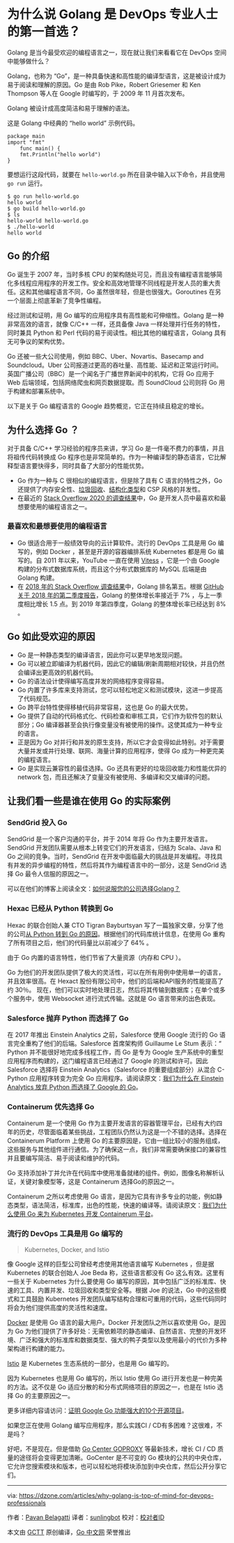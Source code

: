 # 为什么说 Golang 是 DevOps 专业人士的第一首选？
Golang 是当今最受欢迎的编程语言之一，现在就让我们来看看它在 DevOps 空间中能够做什么？

Golang，也称为 “Go”，是一种具备快速和高性能的编译型语言，这是被设计成为易于阅读和理解的原因。Go 是由 Rob Pike，Robert Griesemer 和 Ken Thompson 等人在 Google 时编写的，于 2009 年 11 月首次发布。

Golang 被设计成高度简洁和易于理解的语法。

这是 Golang 中经典的 “hello world” 示例代码。
```Golang
package main
import "fmt"
    func main() {
    fmt.Println("hello world")
}
```
要想运行这段代码，就要在 `hello-world.go` 所在目录中输入以下命令，并且使用 `go run` 运行。
```shell
$ go run hello-world.go
hello world
$ go build hello-world.go
$ ls
hello-world hello-world.go
$ ./hello-world
hello world
```

## Go 的介绍
Go 诞生于 2007 年，当时多核 CPU 的架构随处可见，而且没有编程语言能够简化多线程应用程序的开发工作。安全和高效地管理不同线程是开发人员的重大责任。这和其他编程语言不同，Go 虽然很年轻，但是也很强大。Goroutines 在另一个层面上彻底革新了竞争性编程。

经过测试和证明，用 Go 编写的应用程序具有高性能和可伸缩性。Golang 是一种非常高效的语言，就像 C/C++ 一样，还具备像 Java 一样处理并行任务的特性，同时兼具 Python 和 Perl 代码的易于阅读性。相比其他的编程语言，Golang 具有无可争议的架构优势。

Go 还被一些大公司使用，例如 BBC、Uber、Novartis、Basecamp and Soundcloud。Uber 公司报道过更高的吞吐量、高性能、延迟和正常运行时间。英国广播公司（BBC）是一个闻名于广播世界新闻中的机构，它将 Go 应用于 Web 后端领域，包括网络爬虫和网页数据提取。而 SoundCloud 公司则将 Go 用于构建和部署系统中。

以下是关于 Go 编程语言的 Google 趋势概览，它正在持续且稳定的增长。

## 为什么选择 Go ？
对于具备 C/C++ 学习经验的程序员来讲，学习 Go 是一件毫不费力的事情，并且将祖传代码转换成 Go 程序也是非常简单的。作为一种编译型的静态语言，它比解释型语言要快得多，同时具备了大部分的性能优势。

- Go 作为一种与 C 很相似的编程语言，但是除了具有 C 语言的特性之外，Go 还提供了内存安全性、[垃圾回收](https://dzone.com/articles/garbage-collection-a-brief-introduction)、[结构化类型](https://dzone.com/articles/dynamic-static-optional-structural-typing-and-engi)和 CSP 风格的并发性。
- 在最近的 [Stack Overflow 2020 的调查结果](https://insights.stackoverflow.com/survey/2020#technology-most-loved-dreaded-and-wanted-languages-loved)中，Go 是开发人员中最喜欢和最想要使用的编程语言之一。

### 最喜欢和最想要使用的编程语言
- Go 很适合用于一般绩效导向的云计算软件。流行的 DevOps 工具是用 Go 编写的，例如 Docker ，甚至是开源的容器编排系统 Kubernetes 都是用 Go 编写的。自 2011 年以来，YouTube 一直在使用 [Vitess](https://opensource.google/projects/vitess) ，它是一个由 Google 构建的分布式数据库系统，而且这个分布式数据库的 MySQL 后端是由 Golang 构建。
- 在 [2018 年的 Stack Overflow 调查结果](https://insights.stackoverflow.com/survey/2018/#technology)中，Golang 排名第五。根据 [GitHub 关于 2018 年的第二季度报告](https://madnight.github.io/githut/#/pull_requests/2019/4)，Golang 的整体增长率接近于 7% ，与上一季度相比增长 1.5 点。到 2019 年第四季度，Golang 的整体增长率已经达到 8% 。

##  Go 如此受欢迎的原因
- Go 是一种静态类型的编译语言，因此你可以更早地发现问题。
- Go 可以被立即编译为机器代码，因此它的编辑/刷新周期相对较快，并且仍然会编译出更高效的机器代码。
- Go 的语法设计使得编写高度并发的网络程序变得容易。
- Go 内置了许多库来支持测试，您可以轻松地定义和测试模块，这进一步提高了代码规范。
- Go 跨平台特性使得移植代码非常容易，这也是 Go 的最大优势。
- Go 提供了自动的代码格式化、代码检查和审核工具，它们作为软件包的默认部分；Go 编译器甚至会执行像变量没有被使用的操作。这使其成为一种专业的语言。
- 正是因为 Go 对并行和并发的原生支持，所以它才会变得如此特别。对于需要大量并发或并行处理、联网、海量计算的应用程序，使得 Go 成为一种更完美的编程语言。
- Go 是实现云兼容性的最佳选择。Go 还具有更好的垃圾回收能力和性能优异的 network 包，而且还解决了变量没有被使用、多编译和交叉编译的问题。

## 让我们看一些是谁在使用 Go 的实际案例

### SendGrid 投入 Go
SendGrid 是一个客户沟通的平台，并于 2014 年将 Go 作为主要开发语言。SendGrid 开发团队需要从根本上转变它们的开发语言，归结为 Scala、Java 和 Go 之间的竞争。当时，SendGrid 在开发中面临最大的挑战是并发编程。寻找具有并发的异步编程的特性，然后将其作为编程语言中的一部分，这是 SendGrid 选择 Go 最令人信服的原因之一。

可以在他们的博客上阅读全文：[如何说服您的公司选择Golang？](https://sendgrid.com/blog/convince-company-go-golang/)

### Hexac 已经从 Python 转换到 Go
Hexac 的联合创始人兼 CTO Tigran Bayburtsyan 写了一篇独家文章，分享了他的公司[从 Python 转到 Go 的原因](https://hackernoon.com/5-reasons-why-we-switched-from-python-to-go-4414d5f42690)。根据他们的代码库统计信息，在使用 Go 重构了所有项目之后，他们的代码量比以前减少了 64% 。

由于 Go 内置的语言特性，他们节省了大量资源（内存和 CPU ）。

Go 为他们的开发团队提供了极大的灵活性，可以在所有用例中使用单一的语言，并且效率很高。在 Hexact 股份有限公司中，他们的后端和API服务的性能提高了约 30％。
现在，他们可以实时地处理日志，然后将其传输到数据库；在单个或多个服务中，使用 Websocket 进行流式传输。这就是 Go 语言带来的出色表现。

### Salesforce 抛弃 Python 而选择了 Go
在 2017 年推出 Einstein Analytics 之前，Salesforce 使用 Google 流行的 Go 语言完全重构了他们的后端。Salesforce 首席架构师 Guillaume Le Stum 表示：“ Python 并不能很好地完成多线程工作，而 Go 是专为 Google 生产系统中的重型应用程序而构建的，这门编程语言已经通过了 Google 的测试和许可。因此 Salesforce 选择将 Einstein Analytics（Salesforce 的重要组成部分）从混合 C-Python 应用程序转变为完全 Go 应用程序。请阅读原文：[我们为什么在 Einstein Analytics 放弃 Python 而选择了 Google 的 Go](https://www.zdnet.com/article/salesforce-why-we-ditched-python-for-googles-go-language-in-einstein-analytics/)。

### Containerum 优先选择 Go
Containerum 是一个使用 Go 作为主要开发语言的容器管理平台，已经有大约四年的历史，尽管面临着某些挑战，工程团队仍然认为这是一个不错的选择。选择在 Containerum Platform 上使用 Go 的主要原因是，它由一组比较小的服务组成，这些服务与其他组件进行通信。为了确保这一点，我们非常需要确保接口的兼容性并且要编写简洁、易于阅读和维护的代码。

Go 支持添加补丁并允许在代码库中使用准备就绪的组件。例如，图像名称解析认证，关键对象模型等，这是 Containerum 选择Go的原因之一。

Containerum 之所以考虑使用 Go 语言，是因为它具有许多专业的功能，例如静态类型，语法简洁，标准库，出色的性能，快速的编译等。请阅读原文：[我们为什么使用 Go 来为 Kubernetes 开发 Containerum 平台](https://medium.com/containerum/why-we-use-go-to-develop-containerum-platform-for-kubernetes-3a33d5bdc5ec)。

### 流行的 DevOps 工具是用 Go 编写的

> Kubernetes, Docker, and Istio

像 Google 这样的巨型公司曾经考虑使用其他语言编写 Kubernetes ，但是据 Kubernetes 的联合创始人 Joe Beda 称，这些语言都没有 Go 这么有效。这里有一些关于 Kubernetes 为什么要使用 Go 编写的原因，其中包括广泛的标准库、快速的工具、内置并发、垃圾回收和类型安全等。根据 Joe 的说法，Go 中的这些模式和工具鼓励 Kubernetes 开发团队编写结构合理和可重用的代码，这些代码同时将会为他们提供高度的灵活性和速度。

[Docker](https://www.docker.com/) 是使用 Go 语言的最大用户。Docker 开发团队之所以喜欢使用 Go，是因为 Go 为他们提供了许多好处：无需依赖项的静态编译、自然语言、完整的开发环境、广泛和强大的标准库和数据类型、强大的鸭子类型以及使用最小的代价为多种架构进行构建的能力。

[Istio](https://istio.io/) 是 Kubernetes 生态系统的一部分，也是用 Go 编写的。

因为 Kubernetes 也是用 Go 编写的，所以 Istio 使用 Go 进行开发也是一种完美的方法。这不仅是 Go 适应分散的和分布式网络项目的原因之一，也是在 Istio 选择 Go 的主要原因之一。

更多详细内容请访问：[证明 Google Go 功能强大的10个开源项目](https://www.infoworld.com/article/3442978/10-open-source-projects-proving-the-power-of-google-go.html)。

如果您正在使用 Golang 编写应用程序，那么实践CI / CD有多困难？这很难，不是吗？

好吧，不是现在。但是借助 [Go Center GOPROXY](https://search.gocenter.io/) 等最新技术，增长 CI / CD 质量的途径将会变得更加清晰。GoCenter 是不可变的 Go 模块的公共的中央仓库，它允许您搜索模块和版本，也可以轻松地将模块添加到中央仓库，然后公开分享它们。

---
via: https://dzone.com/articles/why-golang-is-top-of-mind-for-devops-professionals

作者：[Pavan Belagatti](https://dzone.com/users/2879134/pavanshippable.html)
译者：[sunlingbot](https://github.com/sunlingbot)
校对：[校对者ID](https://github.com/校对者ID)

本文由 [GCTT](https://github.com/studygolang/GCTT) 原创编译，[Go 中文网](https://studygolang.com/) 荣誉推出